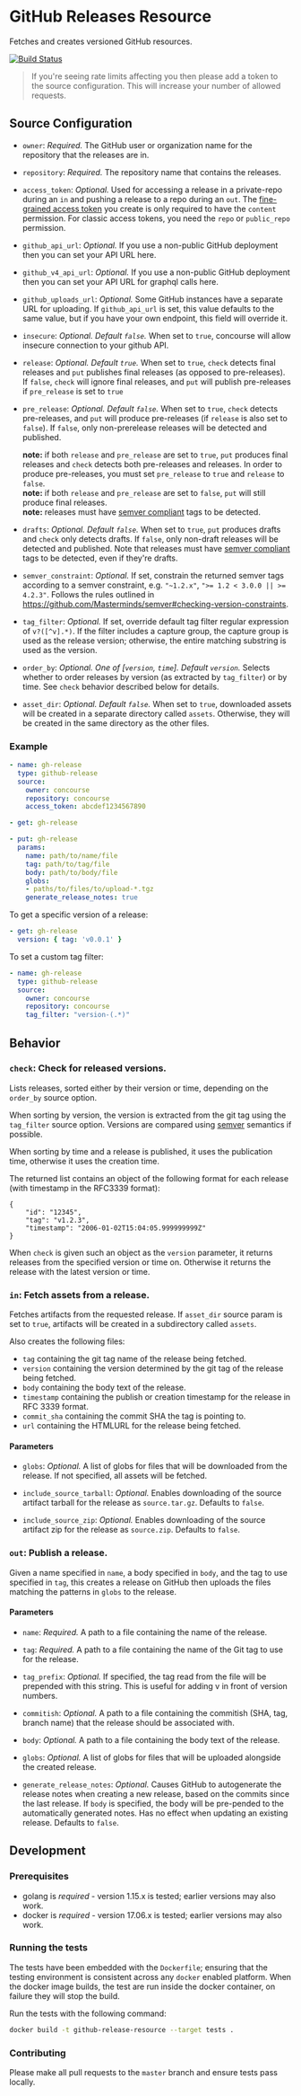 # GitHub Releases Resource

Fetches and creates versioned GitHub resources.

<a href="https://ci.concourse-ci.org/teams/main/pipelines/resource/jobs/build?vars.type=%22github-release%22">
  <img src="https://ci.concourse-ci.org/api/v1/teams/main/pipelines/resource/jobs/build/badge?vars.type=%22github-release%22" alt="Build Status">
</a>


> If you're seeing rate limits affecting you then please add a token to the source
> configuration. This will increase your number of allowed requests.

## Source Configuration

* `owner`: *Required.* The GitHub user or organization name for the repository
  that the releases are in.

* `repository`: *Required.* The repository name that contains the releases.

* `access_token`: *Optional.* Used for accessing a release in a private-repo
    during an `in` and pushing a release to a repo during an `out`. The
    [fine-grained access
    token](https://github.com/settings/personal-access-tokens) you create is
    only required to have the `content` permission. For classic access tokens,
    you need the `repo` or `public_repo` permission.

* `github_api_url`: *Optional.* If you use a non-public GitHub deployment then
  you can set your API URL here.
  
* `github_v4_api_url`: *Optional.* If you use a non-public GitHub deployment then
  you can set your API URL for graphql calls here.

* `github_uploads_url`: *Optional.* Some GitHub instances have a separate URL
  for uploading. If `github_api_url` is set, this value defaults to the same
  value, but if you have your own endpoint, this field will override it.

* `insecure`: *Optional. Default `false`.* When set to `true`, concourse will allow
  insecure connection to your github API.

* `release`: *Optional. Default `true`.* When set to `true`, `check` detects
  final releases and `put` publishes final releases (as opposed to
  pre-releases). If `false`, `check` will ignore final releases, and `put` will
  publish pre-releases if `pre_release` is set to `true`

* `pre_release`: *Optional. Default `false`.* When set to `true`, `check`
  detects pre-releases, and `put` will produce pre-releases (if `release` is
  also set to `false`). If `false`, only non-prerelease releases will be detected
  and published.

  **note:** if both `release` and `pre_release` are set to `true`, `put`
  produces final releases and `check` detects both pre-releases and releases. In
  order to produce pre-releases, you must set `pre_release` to `true` and
  `release` to `false`.  
  **note:** if both `release` and `pre_release` are set to `false`, `put` will
  still produce final releases.  
  **note:** releases must have [semver compliant](https://semver.org/#backusnaur-form-grammar-for-valid-semver-versions) tags to be detected.

* `drafts`: *Optional. Default `false`.* When set to `true`, `put` produces
  drafts and `check` only detects drafts. If `false`, only non-draft releases
  will be detected and published. Note that releases must have [semver compliant](https://semver.org/#backusnaur-form-grammar-for-valid-semver-versions)
  tags to be detected, even if they're drafts.

* `semver_constraint`: *Optional.* If set, constrain the returned semver tags according
  to a semver constraint, e.g. `"~1.2.x"`, `">= 1.2 < 3.0.0 || >= 4.2.3"`.
  Follows the rules outlined in https://github.com/Masterminds/semver#checking-version-constraints.

* `tag_filter`: *Optional.* If set, override default tag filter regular
  expression of `v?([^v].*)`. If the filter includes a capture group, the capture
  group is used as the release version; otherwise, the entire matching substring
  is used as the version.

* `order_by`: *Optional. One of [`version`, `time`]. Default `version`.*
   Selects whether to order releases by version (as extracted by `tag_filter`)
   or by time. See `check` behavior described below for details.

* `asset_dir`:  *Optional. Default `false`.* When set to `true`, downloaded assets
  will be created in a separate directory called `assets`. Otherwise, they will be
  created in the same directory as the other files.

### Example

``` yaml
- name: gh-release
  type: github-release
  source:
    owner: concourse
    repository: concourse
    access_token: abcdef1234567890
```

``` yaml
- get: gh-release
```

``` yaml
- put: gh-release
  params:
    name: path/to/name/file
    tag: path/to/tag/file
    body: path/to/body/file
    globs:
    - paths/to/files/to/upload-*.tgz
    generate_release_notes: true
```

To get a specific version of a release:

``` yaml
- get: gh-release
  version: { tag: 'v0.0.1' }
```

To set a custom tag filter:

```yaml
- name: gh-release
  type: github-release
  source:
    owner: concourse
    repository: concourse
    tag_filter: "version-(.*)"
```

## Behavior

### `check`: Check for released versions.

Lists releases, sorted either by their version or time, depending on the `order_by` source option.

When sorting by version, the version is extracted from the git tag using the `tag_filter` source option.
Versions are compared using [semver](http://semver.org) semantics if possible.

When sorting by time and a release is published, it uses the publication time, otherwise it uses the creation time.

The returned list contains an object of the following format for each release (with timestamp in the RFC3339 format):

```
{
    "id": "12345",
    "tag": "v1.2.3",
    "timestamp": "2006-01-02T15:04:05.999999999Z"
}
```

When `check` is given such an object as the `version` parameter, it returns releases from the specified version or time on.
Otherwise it returns the release with the latest version or time.

### `in`: Fetch assets from a release.

Fetches artifacts from the requested release.  If `asset_dir` source param is set to `true`,
artifacts will be created in a subdirectory called `assets`.

Also creates the following files:

* `tag` containing the git tag name of the release being fetched.
* `version` containing the version determined by the git tag of the release being fetched.
* `body` containing the body text of the release.
* `timestamp` containing the publish or creation timestamp for the release in RFC 3339 format.
* `commit_sha` containing the commit SHA the tag is pointing to.
* `url` containing the HTMLURL for the release being fetched.

#### Parameters

* `globs`: *Optional.* A list of globs for files that will be downloaded from
  the release. If not specified, all assets will be fetched.

* `include_source_tarball`: *Optional.* Enables downloading of the source
  artifact tarball for the release as `source.tar.gz`. Defaults to `false`.

* `include_source_zip`: *Optional.* Enables downloading of the source
  artifact zip for the release as `source.zip`. Defaults to `false`.

### `out`: Publish a release.

Given a name specified in `name`, a body specified in `body`, and the tag to use
specified in `tag`, this creates a release on GitHub then uploads the files
matching the patterns in `globs` to the release.

#### Parameters

* `name`: *Required.* A path to a file containing the name of the release.

* `tag`: *Required.* A path to a file containing the name of the Git tag to use
  for the release.

* `tag_prefix`: *Optional.*  If specified, the tag read from the file will be
prepended with this string. This is useful for adding v in front of version numbers.

* `commitish`: *Optional.* A path to a file containing the commitish (SHA, tag,
  branch name) that the release should be associated with.

* `body`: *Optional.* A path to a file containing the body text of the release.

* `globs`: *Optional.* A list of globs for files that will be uploaded alongside
  the created release.

* `generate_release_notes`: *Optional.* Causes GitHub to autogenerate the release notes
  when creating a new release, based on the commits since the last release.
  If `body` is specified, the body will be pre-pended to the automatically generated
  notes. Has no effect when updating an existing release. Defaults to `false`.

## Development

### Prerequisites

* golang is *required* - version 1.15.x is tested; earlier versions may also
  work.
* docker is *required* - version 17.06.x is tested; earlier versions may also
  work.

### Running the tests

The tests have been embedded with the `Dockerfile`; ensuring that the testing
environment is consistent across any `docker` enabled platform. When the docker
image builds, the test are run inside the docker container, on failure they
will stop the build.

Run the tests with the following command:

```sh
docker build -t github-release-resource --target tests .
```

### Contributing

Please make all pull requests to the `master` branch and ensure tests pass
locally.
